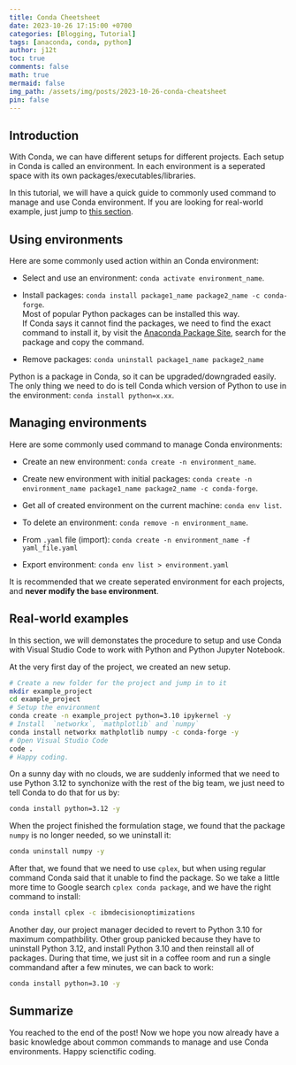 ```yaml
---
title: Conda Cheetsheet
date: 2023-10-26 17:15:00 +0700
categories: [Blogging, Tutorial]
tags: [anaconda, conda, python]
author: j12t
toc: true
comments: false
math: true
mermaid: false
img_path: /assets/img/posts/2023-10-26-conda-cheatsheet
pin: false
---
```


## Introduction

With Conda, we can have different setups for different projects. Each setup in Conda is called an environment. In each environment is a seperated space with its own packages/executables/libraries.

In this tutorial, we will have a quick guide to commonly used command to manage and use Conda environment. If you are looking for real-world example, just jump to [this section](#real-world-examples).


## Using environments

Here are some commonly used action within an Conda environment:

- Select and use an environment: `conda activate environment_name`.

- Install packages: `conda install package1_name package2_name -c conda-forge`.
<br>Most of popular Python packages can be installed this way.
<br>If Conda says it cannot find the packages, we need to find the exact command to install it, by visit the [Anaconda Package Site](https://anaconda.org/anaconda/repo), search for the package and copy the command.

- Remove packages: `conda uninstall package1_name package2_name`

Python is a package in Conda, so it can be upgraded/downgraded easily. The only thing we need to do is tell Conda which version of Python to use in the environment: `conda install python=x.xx`.

## Managing environments

Here are some commonly used command to manage Conda environments:

- Create an new environment: `conda create -n environment_name`.

- Create new environment with initial packages: `conda create -n environment_name package1_name package2_name -c conda-forge`.

- Get all of created environment on the current machine: `conda env list`.

- To delete an environment: `conda remove -n environment_name`.

- From `.yaml` file (import): `conda create -n environment_name -f yaml_file.yaml`

- Export environment: `conda env list > environment.yaml`

It is recommended that we create seperated environment for each projects, and **never modify the `base` environment**.

## Real-world examples

In this section, we will demonstates the procedure to setup and use Conda with Visual Studio Code to work with Python and Python Jupyter Notebook.

At the very first day of the project, we created an new setup.

```bash
# Create a new folder for the project and jump in to it 
mkdir example_project
cd example_project
# Setup the environment
conda create -n example_project python=3.10 ipykernel -y
# Install  `networkx`, `mathplotlib` and `numpy`
conda install networkx mathplotlib numpy -c conda-forge -y
# Open Visual Studio Code
code .
# Happy coding.
```

On a sunny day with no clouds, we are suddenly informed that we need to use Python 3.12 to synchonize with the rest of the big team, we just need to tell Conda to do that for us by:
```bash
conda install python=3.12 -y
```

When the project finished the formulation stage, we found that the package `numpy` is no longer needed, so we uninstall it:
```bash
conda uninstall numpy -y
```

After that, we found that we need to use `cplex`, but when using regular command Conda said that it unable to find the package. So we take a little more time to Google search `cplex conda package`, and we have the right command to install:
```bash
conda install cplex -c ibmdecisionoptimizations
```

Another day, our project manager decided to revert to Python 3.10 for maximum compathbility. Other group panicked because they have to uninstall Python 3.12, and install Python 3.10 and then reinstall all of packages. During that time, we just sit in a coffee room and run a single commandand after a few minutes, we can back to work:
```bash
conda install python=3.10 -y
```

## Summarize

You reached to the end of the post! Now we hope you now already have a basic knowledge about common commands to manage and use Conda environments. Happy scienctific coding.

